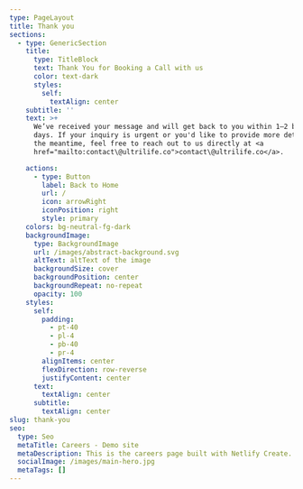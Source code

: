 ```yaml
---
type: PageLayout
title: Thank you
sections:
  - type: GenericSection
    title:
      type: TitleBlock
      text: Thank You for Booking a Call with us
      color: text-dark
      styles:
        self:
          textAlign: center
    subtitle: ''
    text: >+
      We’ve received your message and will get back to you within 1–2 business
      days. If your inquiry is urgent or you'd like to provide more details in
      the meantime, feel free to reach out to us directly at <a
      href="mailto:contact\@ultrilife.co">contact\@ultrilife.co</a>.

    actions:
      - type: Button
        label: Back to Home
        url: /
        icon: arrowRight
        iconPosition: right
        style: primary
    colors: bg-neutral-fg-dark
    backgroundImage:
      type: BackgroundImage
      url: /images/abstract-background.svg
      altText: altText of the image
      backgroundSize: cover
      backgroundPosition: center
      backgroundRepeat: no-repeat
      opacity: 100
    styles:
      self:
        padding:
          - pt-40
          - pl-4
          - pb-40
          - pr-4
        alignItems: center
        flexDirection: row-reverse
        justifyContent: center
      text:
        textAlign: center
      subtitle:
        textAlign: center
slug: thank-you
seo:
  type: Seo
  metaTitle: Careers - Demo site
  metaDescription: This is the careers page built with Netlify Create.
  socialImage: /images/main-hero.jpg
  metaTags: []
---
```

